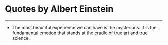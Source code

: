 # Quotes by Albert Einstein

---

- The most beautiful experience we can have is the mysterious. It is the fundamental emotion that stands at the cradle of true art and true science.
